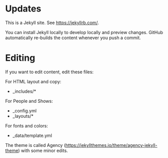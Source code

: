 # Updates

This is a Jekyll site. See https://jekyllrb.com/.

You can install Jekyll locally to develop locally and preview changes. GitHub automatically re-builds the content whenever you push a commit.

# Editing

If you want to edit content, edit these files:

For HTML layout and copy:

+ \_includes/*

For People and Shows:

+ \_config.yml
+ \_layouts/*

For fonts and colors:

+ \_data/template.yml

The theme is called Agency (https://jekyllthemes.io/theme/agency-jekyll-theme) with some minor edits.
